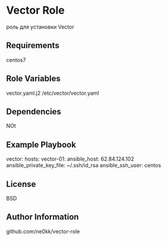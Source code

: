 Vector Role
=========
роль для установки Vector


Requirements
------------

centos7

Role Variables
--------------

vector.yaml.j2
/etc/vector/vector.yaml

Dependencies
------------

NOt

Example Playbook
----------------

vector:
  hosts:
    vector-01:
      ansible_host: 62.84.124.102
      ansible_private_key_file: ~/.ssh/id_rsa
      ansible_ssh_user: centos


License
-------

BSD

Author Information
------------------

github.com/ne0kk/vector-role
